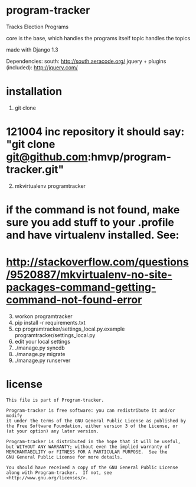 program-tracker
===============

Tracks Election Programs


core is the base, which handles the programs itself
topic handles the topics

made with Django 1.3

Dependencies:
south: http://south.aeracode.org/
jquery + plugins (included): http://jquery.com/

installation
============

  1. git clone  
# 121004 inc repository it should say: "git clone git@github.com:hmvp/program-tracker.git"
  2. mkvirtualenv programtracker
# if the command is not found, make sure you add stuff to your .profile and have virtualenv installed. See:
# http://stackoverflow.com/questions/9520887/mkvirtualenv-no-site-packages-command-getting-command-not-found-error
  3. workon programtracker
  4. pip install -r requirements.txt
  5. cp programtracker/settings\_local.py.example programtracker/settings\_local.py
  6. edit your local settings
  7. ./manage.py syncdb
  8. ./manage.py migrate
  9. ./manage.py runserver

license
=======
	This file is part of Program-tracker.

    Program-tracker is free software: you can redistribute it and/or modify
    it under the terms of the GNU General Public License as published by
    the Free Software Foundation, either version 3 of the License, or
    (at your option) any later version.

    Program-tracker is distributed in the hope that it will be useful,
    but WITHOUT ANY WARRANTY; without even the implied warranty of
    MERCHANTABILITY or FITNESS FOR A PARTICULAR PURPOSE.  See the
    GNU General Public License for more details.

    You should have received a copy of the GNU General Public License
    along with Program-tracker.  If not, see <http://www.gnu.org/licenses/>.